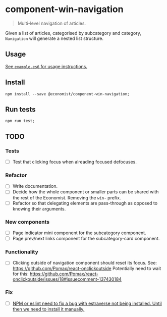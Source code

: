 # component-win-navigation
> Multi-level navigation of articles.

Given a list of articles, categorised by subcategory and category, `Navigation` will generate a nested list structure.

## Usage

[See `example.es6` for usage instructions.](./blob/master/example.es6)

## Install

```
npm install --save @economist/component-win-navigation;
```

## Run tests

```
npm run test;
```

## TODO

### Tests

- [ ] Test that clicking focus when alreading focused defocuses.

### Refactor

- [ ] Write documentation.
- [ ] Decide how the whole component or smaller parts can be shared with the rest of the Economist. Removing the `win-` prefix.
- [ ] Refactor so that delegating elements are pass-through as opposed to knowing their arguments.

### New components

- [ ] Page indicator mini component for the subcategory component.
- [ ] Page prev/next links component for the subcategory-card component.

### Functionality

- [ ] Clicking outside of navigation component should reset its focus. See: https://github.com/Pomax/react-onclickoutside
Potentially need to wait for this: https://github.com/Pomax/react-onclickoutside/issues/18#issuecomment-137430184

### Fix

- [ ] [NPM or eslint need to fix a bug with estraverse not being installed. Until then we need to install it manually.](https://github.com/EconomistDigitalSolutions/fe-component-devpack/issues/18#issuecomment-142613986)
